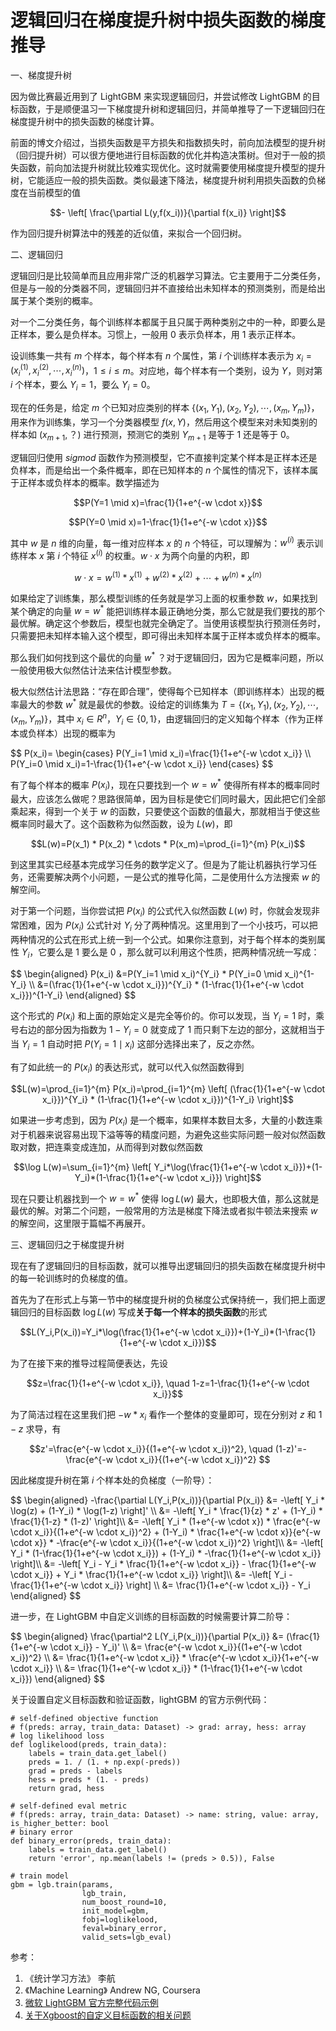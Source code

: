 # 逻辑回归在梯度提升树中损失函数的梯度推导


一、梯度提升树

因为做比赛最近用到了 LightGBM 来实现逻辑回归，并尝试修改 LightGBM 的目标函数，于是顺便温习一下梯度提升树和逻辑回归，并简单推导了一下逻辑回归在梯度提升树中的损失函数的梯度计算。

前面的博文介绍过，当损失函数是平方损失和指数损失时，前向加法模型的提升树（回归提升树）可以很方便地进行目标函数的优化并构造决策树。但对于一般的损失函数，前向加法提升树就比较难实现优化。这时就需要使用梯度提升模型的提升树，它能适应一般的损失函数。类似最速下降法，梯度提升树利用损失函数的负梯度在当前模型的值

$$- \left[ \frac{\partial L(y,f(x_i))}{\partial f(x_i)} \right]$$

作为回归提升树算法中的残差的近似值，来拟合一个回归树。


二、逻辑回归

逻辑回归是比较简单而且应用非常广泛的机器学习算法。它主要用于二分类任务，但是与一般的分类器不同，逻辑回归并不直接给出未知样本的预测类别，而是给出属于某个类别的概率。

对一个二分类任务，每个训练样本都属于且只属于两种类别之中的一种，即要么是正样本，要么是负样本。习惯上，一般用 $0$ 表示负样本，用 $1$ 表示正样本。

设训练集一共有 $m$ 个样本，每个样本有 $n$ 个属性，第 $i$ 个训练样本表示为 $x_i=(x_{i}^{(1)},x_{i}^{(2)},\cdots,x_{i}^{(n)})$，$1 \leq i \leq m$。对应地，每个样本有一个类别，设为 $Y$，则对第 $i$ 个样本，要么 $Y_i=1$，要么 $Y_i=0$。

现在的任务是，给定 $m$ 个已知对应类别的样本 $\{(x_1,Y_1),(x_2,Y_2),\cdots,(x_m,Y_m)\}$，用来作为训练集，学习一个分类器模型 $f(x,Y)$，然后用这个模型来对未知类别的样本如 $(x_{m+1},？)$ 进行预测，预测它的类别 $Y_{m+1}$ 是等于 $1$ 还是等于 $0$。

逻辑回归使用 $sigmod$ 函数作为预测模型，它不直接判定某个样本是正样本还是负样本，而是给出一个条件概率，即在已知样本的 $n$ 个属性的情况下，该样本属于正样本或负样本的概率。数学描述为

$$P(Y=1 \mid x)=\frac{1}{1+e^{-w \cdot x}}$$

$$P(Y=0 \mid x)=1-\frac{1}{1+e^{-w \cdot x}}$$

其中 $w$ 是 $n$ 维的向量，每一维对应样本 $x$ 的 $n$ 个特征，可以理解为：$w^{(i)}$ 表示训练样本 $x$ 第 $i$ 个特征 $x^{(i)}$ 的权重。$w \cdot x$ 为两个向量的内积，即 

$$w \cdot x=w^{(1)}*x^{(1)}+w^{(2)}*x^{(2)}+\cdots+w^{(n)}*x^{(n)}$$

如果给定了训练集，那么模型训练的任务就是学习上面的权重参数 $w$，如果找到某个确定的向量 $w=w^{*}$ 能把训练样本最正确地分类，那么它就是我们要找的那个最优解。确定这个参数后，模型也就完全确定了。当使用该模型执行预测任务时，只需要把未知样本输入这个模型，即可得出未知样本属于正样本或负样本的概率。

那么我们如何找到这个最优的向量 $w^{*}$ ？对于逻辑回归，因为它是概率问题，所以一般使用极大似然估计法来估计模型参数。

极大似然估计法思路：“存在即合理”，使得每个已知样本（即训练样本）出现的概率最大的参数 $w^{*}$ 就是最优的参数。设给定的训练集为 $T=\{(x_1,Y_1),(x_2,Y_2),\cdots,(x_m,Y_m)\}$，其中 $x_i \in R^n$，$Y_i \in \{0,1\}$，由逻辑回归的定义知每个样本（作为正样本或负样本）出现的概率为

<div>
$$
P(x_i)=
\begin{cases}
P(Y_i=1 \mid x_i)=\frac{1}{1+e^{-w \cdot x_i}}  \\
P(Y_i=0 \mid x_i)=1-\frac{1}{1+e^{-w \cdot x_i}}
\end{cases}
$$
</div>

有了每个样本的概率 $P(x_i)$，现在只要找到一个 $w=w^{*}$ 使得所有样本的概率同时最大，应该怎么做呢？思路很简单，因为目标是使它们同时最大，因此把它们全部乘起来，得到一个关于 $w$ 的函数，只要使这个函数的值最大，那就相当于使这些概率同时最大了。这个函数称为似然函数，设为 $L(w)$，即

$$L(w)=P(x_1) * P(x_2) * \cdots * P(x_m)=\prod_{i=1}^{m} P(x_i)$$

到这里其实已经基本完成学习任务的数学定义了。但是为了能让机器执行学习任务，还需要解决两个小问题，一是公式的推导化简，二是使用什么方法搜索 $w$ 的解空间。

对于第一个问题，当你尝试把 $P(x_i)$ 的公式代入似然函数 $L(w)$ 时，你就会发现非常困难，因为 $P(x_i)$ 公式针对 $Y_i$ 分了两种情况。这里用到了一个小技巧，可以把两种情况的公式在形式上统一到一个公式。如果你注意到，对于每个样本的类别属性 $Y_i$，它要么是 $1$ 要么是 $0$ ，那么就可以利用这个性质，把两种情况统一写成：

<div>
$$
\begin{aligned}
P(x_i) 
&=P(Y_i=1 \mid x_i)^{Y_i} * P(Y_i=0 \mid x_i)^{1-Y_i} \\
&=(\frac{1}{1+e^{-w \cdot x_i}})^{Y_i} * (1-\frac{1}{1+e^{-w \cdot x_i}})^{1-Y_i}
\end{aligned}
$$
</div>

这个形式的 $P(x_i)$ 和上面的原始定义是完全等价的。你可以发现，当 $Y_i=1$ 时，乘号右边的部分因为指数为 $1-Y_i=0$ 就变成了 $1$ 而只剩下左边的部分，这就相当于当 $Y_i=1$ 自动时把 $P(Y_i=1 \mid x_i)$ 这部分选择出来了，反之亦然。

有了如此统一的 $P(x_i)$ 的表达形式，就可以代入似然函数得到

$$L(w)=\prod_{i=1}^{m} P(x_i)=\prod_{i=1}^{m} \left[ (\frac{1}{1+e^{-w \cdot x_i}})^{Y_i} * (1-\frac{1}{1+e^{-w \cdot x_i}})^{1-Y_i} \right]$$

如果进一步考虑到，因为 $P(x_i)$ 是一个概率，如果样本数目太多，大量的小数连乘对于机器来说容易出现下溢等等的精度问题，为避免这些实际问题一般对似然函数取对数，把连乘变成连加，从而得到对数似然函数

$$\log L(w)=\sum_{i=1}^{m} \left[ Y_i*\log(\frac{1}{1+e^{-w \cdot x_i}})+(1-Y_i)*(1-\frac{1}{1+e^{-w \cdot x_i}}) \right]$$

现在只要让机器找到一个 $w=w^{*}$ 使得 $\log L(w)$ 最大，也即极大值，那么这就是最优的解。对第二个问题，一般常用的方法是梯度下降法或者拟牛顿法来搜索 $w$ 的解空间，这里限于篇幅不再展开。

三、逻辑回归之于梯度提升树

现在有了逻辑回归的目标函数，就可以推导出逻辑回归的损失函数在梯度提升树中的每一轮训练时的负梯度的值。

首先为了在形式上与第一节中的梯度提升树的负梯度公式保持统一，我们把上面逻辑回归的目标函数 $\log L(w)$ 写成**关于每一个样本的损失函数**的形式

$$L(Y_i,P(x_i))=Y_i*\log(\frac{1}{1+e^{-w \cdot x_i}})+(1-Y_i)*(1-\frac{1}{1+e^{-w \cdot x_i}})$$

为了在接下来的推导过程简便表达，先设

$$z=\frac{1}{1+e^{-w \cdot x_i}}, \quad 1-z=1-\frac{1}{1+e^{-w \cdot x_i}}$$

为了简洁过程在这里我们把 $-w*x_i$ 看作一个整体的变量即可，现在分别对 $z$ 和 $1-z$ 求导，有

$$z'=\frac{e^{-w \cdot x_i}}{(1+e^{-w \cdot x_i})^2}, \quad
(1-z)'=-\frac{e^{-w \cdot x_i}}{(1+e^{-w \cdot x_i})^2}
$$

因此梯度提升树在第 $i$ 个样本处的负梯度（一阶导）：

<div>
$$
\begin{aligned}
-\frac{\partial L(Y_i,P(x_i))}{\partial P(x_i)} 
&= -\left[ Y_i * \log(z) + (1-Y_i) * \log(1-z) \right]' \\
&= -\left[ Y_i * \frac{1}{z} * z' + (1-Y_i) * \frac{1}{1-z} * (1-z)' \right]\\
&= -\left[ Y_i * (1+e^{-w \cdot x}) * \frac{e^{-w \cdot x_i}}{(1+e^{-w \cdot x_i})^2} + (1-Y_i) * \frac{1+e^{-w \cdot x}}{e^{-w \cdot x}} * -\frac{e^{-w \cdot x_i}}{(1+e^{-w \cdot x_i})^2} \right]\\
&= -\left[ Y_i * (1-\frac{1}{1+e^{-w \cdot x_i}}) + (1-Y_i) * -\frac{1}{1+e^{-w \cdot x_i}} \right]\\
&= -\left[ Y_i - Y_i * \frac{1}{1+e^{-w \cdot x_i}} - \frac{1}{1+e^{-w \cdot x_i}} + Y_i * \frac{1}{1+e^{-w \cdot x_i}} \right]\\
&= -\left[ Y_i - \frac{1}{1+e^{-w \cdot x_i}} \right] \\
&= \frac{1}{1+e^{-w \cdot x_i}} - Y_i
\end{aligned}
$$
</div>

进一步，在 LightGBM 中自定义训练的目标函数的时候需要计算二阶导：

<div>
$$
\begin{aligned}
\frac{\partial^2 L(Y_i,P(x_i))}{\partial P(x_i)} 
&= (\frac{1}{1+e^{-w \cdot x_i}} - Y_i)' \\
&= \frac{e^{-w \cdot x_i}}{(1+e^{-w \cdot x_i})^2} \\
&= \frac{1}{1+e^{-w \cdot x_i}} * \frac{e^{-w \cdot x_i}}{1+e^{-w \cdot x_i}} \\
&= \frac{1}{1+e^{-w \cdot x_i}} * (1-\frac{1}{1+e^{-w \cdot x_i}})
\end{aligned}
$$
</div>

关于设置自定义目标函数和验证函数，lightGBM 的官方示例代码：

```
# self-defined objective function
# f(preds: array, train_data: Dataset) -> grad: array, hess: array
# log likelihood loss
def loglikelood(preds, train_data):
    labels = train_data.get_label()
    preds = 1. / (1. + np.exp(-preds))
    grad = preds - labels
    hess = preds * (1. - preds)
    return grad, hess
    
# self-defined eval metric
# f(preds: array, train_data: Dataset) -> name: string, value: array, is_higher_better: bool
# binary error
def binary_error(preds, train_data):
    labels = train_data.get_label()
    return 'error', np.mean(labels != (preds > 0.5)), False

# train model
gbm = lgb.train(params,
                lgb_train,
                num_boost_round=10,
                init_model=gbm,
                fobj=loglikelood,
                feval=binary_error,
                valid_sets=lgb_eval)
```

参考：

 1. 《统计学习方法》 李航
 2. 《Machine Learning》 Andrew NG, Coursera
 3. [微软 LightGBM 官方完整代码示例][1]
 4. [关于Xgboost的自定义目标函数的相关问题][2]


  [1]: https://github.com/Microsoft/LightGBM/tree/master/examples/python-guide
  [2]: https://github.com/dmlc/xgboost/issues/15

